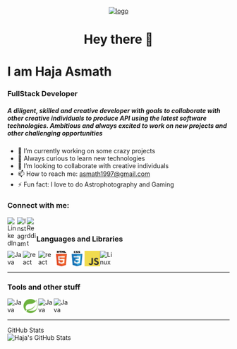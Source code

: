 [<p align="center"><img alt="logo" width="500px" src="https://raw.githubusercontent.com/HajaAsmath/aravinthraaj/main/luffy.gif" /></p>](https://raw.githubusercontent.com/HajaAsmath/aravinthraaj/main/luffy.gif)
<h1 align="center">Hey there 👋</h1>

# I am Haja Asmath
### FullStack Developer

##### A diligent, skilled and creative developer with goals to collaborate with other creative individuals to produce API using the latest software technologies. Ambitious and always excited to work on new projects and other challenging opportunities

- 🔭 I’m currently working on some crazy projects
- 🌱 Always curious to learn new technologies
- 👯 I’m looking to collaborate with creative individuals  
- 📫 How to reach me: asmath1997@gmail.com
- ⚡ Fun fact: I love to do Astrophotography and Gaming

### Connect with me:

[<img align="left" alt="LinkedIn" width="22px" src="https://www.vectorlogo.zone/logos/linkedin/linkedin-icon.svg" />][linkedin]
[<img align="left" alt="Instagram" width="22px" src="https://www.vectorlogo.zone/logos/instagram/instagram-icon.svg" />][instagram]
[<img align="left" alt="Reddit" width="22px" src="https://logodownload.org/wp-content/uploads/2018/02/reddit-logo-16.png" />][reddit]


<br />


### Languages and Libraries

[<img align="left" alt="Java" width="35px" src="https://logos-download.com/wp-content/uploads/2016/10/Java_logo.png" />](https://docs.oracle.com/en/java/)
[<img align="left" alt="react" width="35px" src="https://upload.wikimedia.org/wikipedia/commons/thumb/a/a7/React-icon.svg/2300px-React-icon.svg.png" />](https://reactjs.org/)
[<img align="left" alt="react" width="35px" src="https://upload.wikimedia.org/wikipedia/commons/4/49/Redux.png" />](https://react-redux.js.org/)
[<img align="left" alt="HTML5" width="35px" src="https://raw.githubusercontent.com/github/explore/80688e429a7d4ef2fca1e82350fe8e3517d3494d/topics/html/html.png" />](https://developer.mozilla.org/en-US/docs/Web/Guide/HTML/HTML5)
[<img align="left" alt="CSS3" width="35px" src="https://raw.githubusercontent.com/github/explore/80688e429a7d4ef2fca1e82350fe8e3517d3494d/topics/css/css.png" />](https://developer.mozilla.org/en-US/docs/Web/CSS)
[<img align="left" alt="JS" width="35px" src="https://raw.githubusercontent.com/github/explore/80688e429a7d4ef2fca1e82350fe8e3517d3494d/topics/javascript/javascript.png" />](https://developer.mozilla.org/en-US/docs/Web/JavaScript)
[<img align="left" alt="Linux" width="35px" src="https://www.vectorlogo.zone/logos/linux/linux-icon.svg" />](https://www.linux.org/)
<br />
<br />

<hr />


### Tools and other stuff

[<img align="left" alt="Java" width="35px" src="https://www.javawebtutor.com/images/hibernate/hibernate-logo.png" />](https://hibernate.org/orm/documentation/5.4/)
[<img align="left" alt="Java" width="35px" src="https://raw.githubusercontent.com/github/explore/6c6508f34230f0ac0d49e847a326429eefbfc030/topics/spring-boot/spring-boot.png" />](https://spring.io/projects/spring-boot)
[<img align="left" alt="Java" width="35px" src="https://kafka.apache.org/images/apache-kafka.png" />](https://kafka.apache.org/documentation/)
[<img align="left" alt="Java" width="35px" src="https://junit.org/junit4/images/junit5-banner.png" />](https://junit.org/junit5/docs/current/user-guide/)
<br />
<br />
<hr />

  <summary>GitHub Stats</summary>
    <img align="left" alt="Haja's GitHub Stats" src="https://github-readme-stats.vercel.app/api?username=HajaAsmath&hide=contribs,prs&theme=radical" />



[linkedin]:https://www.linkedin.com/in/haja-asmath/
[instagram]:https://www.instagram.com/hajaasmath/
[reddit]:https://www.reddit.com/user/alphakiddo
